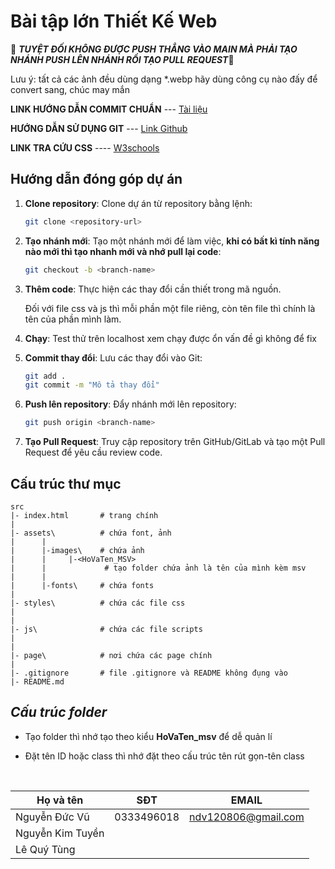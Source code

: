 # Bài tập lớn Thiết Kế Web

🔴 ***TUYỆT ĐỐI KHÔNG ĐƯỢC PUSH THẲNG VÀO MAIN MÀ PHẢI TẠO NHÁNH PUSH LÊN NHÁNH RỒI TẠO PULL REQUEST***🔴


Lưu ý: tất cả các ảnh đều dùng dạng \*.webp hãy dùng công cụ nào đấy để convert sang, chúc may mắn

**LINK HƯỚNG DẪN COMMIT CHUẨN** --- [Tài liệu](https://devops.vn/posts/cach-viet-git-commit-convention-chuan-chinh-lam-code-sach-doi-lam-drama/#:~:text=%C4%90%C3%A2y%20l%C3%A0%20b%E1%BB%99%20quy%20t%E1%BA%AFc%20chu%E1%BA%A9n%20h%C3%B3a%20c%C3%A1ch,CI%2FCD%2C%20changelog%20generator%20ho%E1%BA%A1t%20%C4%91%E1%BB%99ng%20m%C6%B0%E1%BB%A3t%20m%C3%A0%20h%C6%A1n.)

**HƯỚNG DẪN SỬ DỤNG GIT** --- [Link Github](https://gist.github.com/antruongnguyen/6bb4ebbcb8ad3608eeddff97ca615c47)


**LINK TRA CỨU CSS**  ----   [W3schools](https://www.w3schools.com/css/default.asp)
## Hướng dẫn đóng góp dự án

1. **Clone repository**: Clone dự án từ repository bằng lệnh:

   ```bash
   git clone <repository-url>
   ```

2. **Tạo nhánh mới**: Tạo một nhánh mới để làm việc, **khi có bất kì tính năng nào mới thì tạo nhanh mới và nhớ pull lại code**:

   ```bash
   git checkout -b <branch-name>
   ```

3. **Thêm code**: Thực hiện các thay đổi cần thiết trong mã nguồn.

   Đối với file css và js thì mỗi phần một file riêng, còn tên file thì chính là tên của phần mình làm.

4. **Chạy**: Test thử trên localhost xem chạy được ổn vấn đề gì không để fix

5. **Commit thay đổi**: Lưu các thay đổi vào Git:

   ```bash
   git add .
   git commit -m "Mô tả thay đổi"
   ```

6. **Push lên repository**: Đẩy nhánh mới lên repository:

   ```bash
   git push origin <branch-name>
   ```

7. **Tạo Pull Request**: Truy cập repository trên GitHub/GitLab và tạo một Pull Request để yêu cầu review code.

## Cấu trúc thư mục
```
src
|- index.html       # trang chính
|
|- assets\          # chứa font, ảnh
|      |
|      |-images\    # chứa ảnh
|      |     |-<HoVaTen_MSV>
|      |             # tạo folder chứa ảnh là tên của mình kèm msv
|      |
|      |-fonts\     # chứa fonts
|
|- styles\          # chứa các file css
|
|
|- js\              # chứa các file scripts
|
|
|- page\            # nơi chứa các page chính
|
|- .gitignore       # file .gitignore và README không đụng vào  
|- README.md 
```

## ***Cấu trúc folder***

- Tạo folder thì nhớ tạo theo kiểu **HoVaTen_msv** để dễ quản lí

- Đặt tên ID hoặc class thì nhớ đặt theo cấu trúc tên rút gọn-tên class

<br>


| Họ và tên        |SĐT        |EMAIL              |
|------------------|-----------|-------------------|
| Nguyễn Đức Vũ    |0333496018 |ndv120806@gmail.com|
| Nguyễn Kim Tuyền |||
| Lê Quý Tùng      |||


